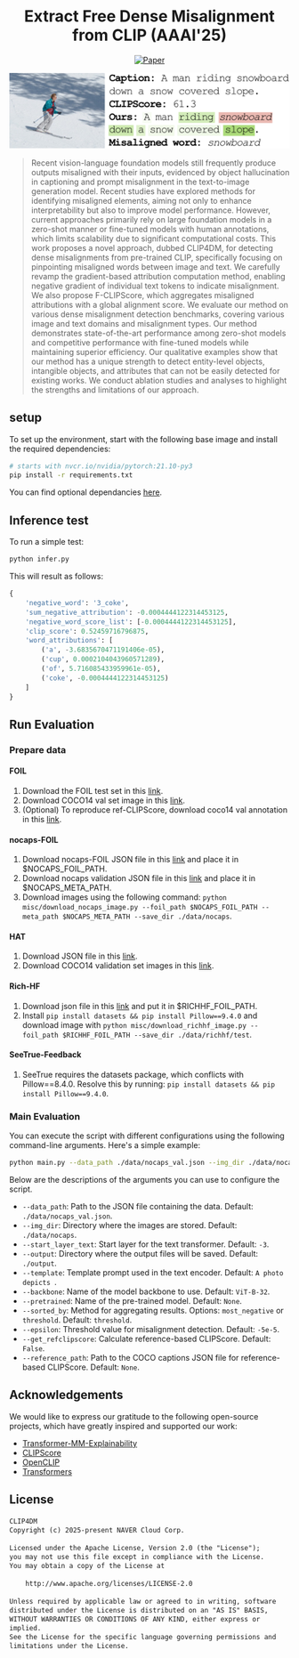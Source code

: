 <div align="center">
    
# Extract Free Dense Misalignment from CLIP (AAAI'25)
 [![Paper](https://img.shields.io/badge/Paper-arxiv.2412.18404-green)](https://arxiv.org/abs/2412.18404)
<p align="center">
  <img width="513" alt="image" src="misc/thumbnail.png">
</p>
</div>

> Recent vision-language foundation models still frequently produce outputs misaligned with their inputs, evidenced by object hallucination in captioning and prompt misalignment in the text-to-image generation model. Recent studies have explored methods for identifying misaligned elements, aiming not only to enhance interpretability but also to improve model performance. However, current approaches primarily rely on large foundation models in a zero-shot manner or fine-tuned models with human annotations, which limits scalability due to significant computational costs. This work proposes a novel approach, dubbed CLIP4DM, for detecting dense misalignments from pre-trained CLIP, specifically focusing on pinpointing misaligned words between image and text. We carefully revamp the gradient-based attribution computation method, enabling negative gradient of individual text tokens to indicate misalignment. We also propose F-CLIPScore, which aggregates misaligned attributions with a global alignment score. We evaluate our method on various dense misalignment detection benchmarks, covering various image and text domains and misalignment types. Our method demonstrates state-of-the-art performance among zero-shot models and competitive performance with fine-tuned models while maintaining superior efficiency. Our qualitative examples show that our method has a unique strength to detect entity-level objects, intangible objects, and attributes that can not be easily detected for existing works. We conduct ablation studies and analyses to highlight the strengths and limitations of our approach. 

## setup
To set up the environment, start with the following base image and install the required dependencies:

```bash
# starts with nvcr.io/nvidia/pytorch:21.10-py3
pip install -r requirements.txt
```
You can find optional dependancies [here](./requirements.txt).

## Inference test 

To run a simple test:
```bash
python infer.py
```
This will result as follows:

```python
{
    'negative_word': '3_coke',
    'sum_negative_attribution': -0.0004444122314453125,
    'negative_word_score_list': [-0.0004444122314453125],
    'clip_score': 0.52459716796875,
    'word_attributions': [
        ('a', -3.6835670471191406e-05),
        ('cup', 0.0002104043960571289),
        ('of', 5.716085433959961e-05),
        ('coke', -0.0004444122314453125)
    ]
}
``` 

## Run Evaluation 
### Prepare data
#### FOIL

1) Download the FOIL test set in this [link](https://foilunitn.github.io/).
2) Download COCO14 val set image in this [link](https://cocodataset.org/#download).
3) (Optional) To reproduce ref-CLIPScore, download coco14 val annotation in this [link](https://cocodataset.org/#download).

#### nocaps-FOIL

1) Download nocaps-FOIL JSON file in this [link](https://github.com/DavidMChan/aloha/blob/main/data/nocaps-val-foil.json) and place it in $NOCAPS_FOIL_PATH.
2) Download nocaps validation JSON file in this [link](https://nocaps.s3.amazonaws.com/nocaps_val_4500_captions.json) and place it in $NOCAPS_META_PATH.
3) Download images using the following command: `python misc/download_nocaps_image.py --foil_path $NOCAPS_FOIL_PATH --meta_path $NOCAPS_META_PATH --save_dir ./data/nocaps`.

#### HAT

1) Download JSON file in this [link](https://github.com/DavidMChan/aloha/blob/main/data/hat-trainval.json).
2) Download COCO14 validation set images in this [link](https://cocodataset.org/#download).

#### Rich-HF

1) Download json file in this [link](https://github.com/google-research-datasets/richhf-18k/blob/main/test.tfrecord) and put it in $RICHHF_FOIL_PATH.
2) Install `pip install datasets && pip install Pillow==9.4.0` and download image with `python misc/download_richhf_image.py --foil_path $RICHHF_FOIL_PATH --save_dir ./data/richhf/test`.

#### SeeTrue-Feedback

1) SeeTrue requires the datasets package, which conflicts with Pillow==8.4.0. Resolve this by running: `pip install datasets && pip install Pillow==9.4.0`.

### Main Evaluation

You can execute the script with different configurations using the following command-line arguments. Here's a simple example:
```bash
python main.py --data_path ./data/nocaps_val.json --img_dir ./data/nocaps/
```

Below are the descriptions of the arguments you can use to configure the script.
- `--data_path`: Path to the JSON file containing the data. Default: `./data/nocaps_val.json`.
- `--img_dir`: Directory where the images are stored. Default: `./data/nocaps`. 
- `--start_layer_text`: Start layer for the text transformer. Default: `-3`. 
- `--output`: Directory where the output files will be saved. Default: `./output`. 
- `--template`: Template prompt used in the text encoder. Default: `A photo depicts `.
- `--backbone`: Name of the model backbone to use. Default: `ViT-B-32`. 
- `--pretrained`: Name of the pre-trained model. Default: `None`. 
- `--sorted_by`: Method for aggregating results. Options: `most_negative` or `threshold`. Default: `threshold`. 
- `--epsilon`: Threshold value for misalignment detection. Default: `-5e-5`.
- `--get_refclipscore`: Calculate reference-based CLIPScore. Default: `False`. 
- `--reference_path`: Path to the COCO captions JSON file for reference-based CLIPScore. Default: `None`.


## Acknowledgements

We would like to express our gratitude to the following open-source projects, which have greatly inspired and supported our work:

- [Transformer-MM-Explainability](https://github.com/hila-chefer/Transformer-MM-Explainability)
- [CLIPScore](https://github.com/jmhessel/clipscore)
- [OpenCLIP](https://github.com/mlfoundations/open_clip)
- [Transformers](https://github.com/huggingface/transformers)


## License
```
CLIP4DM
Copyright (c) 2025-present NAVER Cloud Corp.

Licensed under the Apache License, Version 2.0 (the "License");
you may not use this file except in compliance with the License.
You may obtain a copy of the License at

    http://www.apache.org/licenses/LICENSE-2.0

Unless required by applicable law or agreed to in writing, software
distributed under the License is distributed on an "AS IS" BASIS,
WITHOUT WARRANTIES OR CONDITIONS OF ANY KIND, either express or implied.
See the License for the specific language governing permissions and
limitations under the License.
```
